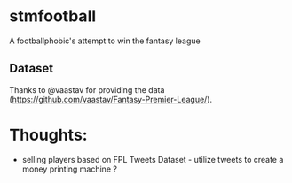 # stmfootball
A footballphobic's attempt to win the fantasy league

## Dataset

Thanks to @vaastav for providing the data (https://github.com/vaastav/Fantasy-Premier-League/).


# Thoughts:
* selling players based on FPL Tweets Dataset - utilize tweets to create a money printing machine ?